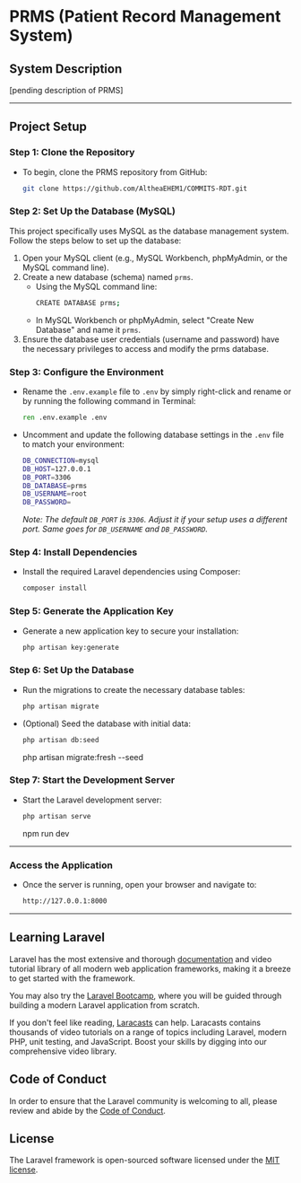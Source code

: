 # PRMS (Patient Record Management System)

## System Description
[pending description of PRMS]

---

## Project Setup
### Step 1: Clone the Repository
- To begin, clone the PRMS repository from GitHub:
    ```bash
    git clone https://github.com/AltheaEHEM1/COMMITS-RDT.git
    ```

### Step 2: Set Up the Database (MySQL)
This project specifically uses MySQL as the database management system. Follow the steps below to set up the database:
1. Open your MySQL client (e.g., MySQL Workbench, phpMyAdmin, or the MySQL command line).
2. Create a new database (schema) named `prms`.
    - Using the MySQL command line:
        ```bash
        CREATE DATABASE prms;
        ```
    - In MySQL Workbench or phpMyAdmin, select "Create New Database" and name it `prms`.
3. Ensure the database user credentials (username and password) have the necessary privileges to access and modify the prms database.


### Step 3: Configure the Environment
- Rename the `.env.example` file to `.env` by simply right-click and rename or by running the following command in Terminal:
    ```cmd
    ren .env.example .env
    ```
- Uncomment and update the following database settings in the `.env` file to match your environment:
    ```bash
    DB_CONNECTION=mysql
    DB_HOST=127.0.0.1
    DB_PORT=3306
    DB_DATABASE=prms
    DB_USERNAME=root
    DB_PASSWORD=
    ```
    *Note: The default `DB_PORT` is `3306`. Adjust it if your setup uses a different port. Same goes for `DB_USERNAME` and `DB_PASSWORD`.*

### Step 4: Install Dependencies
- Install the required Laravel dependencies using Composer:
    ```bash
    composer install
    ```

### Step 5: Generate the Application Key
- Generate a new application key to secure your installation:
    ```bash
    php artisan key:generate
    ```

### Step 6: Set Up the Database
- Run the migrations to create the necessary database tables:
    ```bash
    php artisan migrate
    ```
- (Optional) Seed the database with initial data:
    ```bash
    php artisan db:seed
    ```
    php artisan migrate:fresh --seed

### Step 7: Start the Development Server
- Start the Laravel development server:
    ```bash
    php artisan serve
    ```
    npm run dev

---

### Access the Application
- Once the server is running, open your browser and navigate to:
    ```bash
    http://127.0.0.1:8000
    ```

---

## Learning Laravel

Laravel has the most extensive and thorough [documentation](https://laravel.com/docs) and video tutorial library of all modern web application frameworks, making it a breeze to get started with the framework.

You may also try the [Laravel Bootcamp](https://bootcamp.laravel.com), where you will be guided through building a modern Laravel application from scratch.

If you don't feel like reading, [Laracasts](https://laracasts.com) can help. Laracasts contains thousands of video tutorials on a range of topics including Laravel, modern PHP, unit testing, and JavaScript. Boost your skills by digging into our comprehensive video library.

## Code of Conduct

In order to ensure that the Laravel community is welcoming to all, please review and abide by the [Code of Conduct](https://laravel.com/docs/contributions#code-of-conduct).

## License

The Laravel framework is open-sourced software licensed under the [MIT license](https://opensource.org/licenses/MIT).
